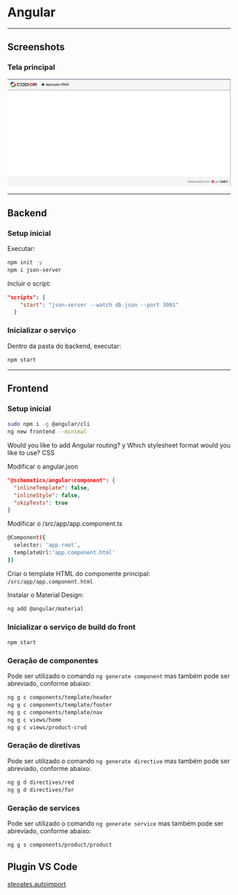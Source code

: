 # Angular
---

## Screenshots

### Tela principal

![Tela principal](/frontend/src/assets/img/principal.png "Tela principal")

---

## Backend

### Setup inicial

Executar:

```bash
npm init -y
npm i json-server
```

Incluir o script:

```json
"scripts": {
    "start": "json-server --watch db.json --port 3001"
  }
```

### Inicializar o serviço
Dentro da pasta do backend, executar:
```bash
npm start
```
---

## Frontend

### Setup inicial
```bash
sudo npm i -g @angular/cli
ng new frontend --minimal
```
Would you like to add Angular routing? y
Which stylesheet format would you like to use? CSS

Modificar o angular.json
```json
"@schematics/angular:component": {
  "inlineTemplate": false,
  "inlineStyle": false,
  "skipTests": true
}
```
Modificar o /src/app/app.component.ts

```bash
@Component({
  selector: 'app-root',
  templateUrl:'app.component.html'
})
```
Criar o template HTML do componente principal:
`/src/app/app.component.html`

Instalar o Material Design:

```bash
ng add @angular/material
```

### Inicializar o serviço de build do front
```bash
npm start
```

### Geração de componentes

Pode ser utilizado o comando `ng generate component` mas também pode ser abreviado, conforme abaixo:

```bash
ng g c components/template/header
ng g c components/template/footer
ng g c components/template/nav
ng g c views/home
ng g c views/product-crud
```
### Geração de diretivas

Pode ser utilizado o comando `ng generate directive` mas também pode ser abreviado, conforme abaixo:

```bash
ng g d directives/red
ng g d directives/for
``` 

### Geração de services

Pode ser utilizado o comando `ng generate service` mas também pode ser abreviado, conforme abaixo:

```bash
ng g s components/product/product
``` 


## Plugin VS Code

[steoates.autoimport](https://marketplace.visualstudio.com/items?itemName=steoates.autoimport)